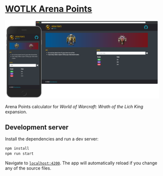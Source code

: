 # [WOTLK Arena Points](https://nicotakenotice.github.io/wotlk-arena-points/)
![Preview image](./.github/images/wotlk-arena-points-banner.png)

Arena Points calculator for _World of Warcraft: Wrath of the Lich King_ expansion.

## Development server
Install the dependencies and run a dev server:

```bash
npm install
npm run start
```

Navigate to [`localhost:4200`](http://localhost:4200). The app will automatically reload if you change any of the source files.
